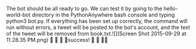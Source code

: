 The bot should be all ready to go. We can test it by going to the hello-world-bot directory in the PythonAnywhere bash console and typing python3 bot.py. If everything has been set up correctly, the command will run without errors, a tweet will be posted to the bot's account, and the text of the tweet will be removed from book.txt.![](Screen Shot 2015-09-29 at 11.28.35 PM.png)
  🌷 🌸 🌹 🌺success! 🌺 🌹 🌸🌷
 
